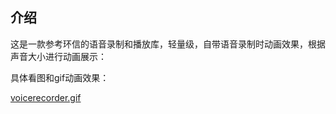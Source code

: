 
## 介绍

这是一款参考环信的语音录制和播放库，轻量级，自带语音录制时动画效果，根据声音大小进行动画展示：
 
具体看图和gif动画效果：

[voicerecorder.gif](https://github.com/Bigkoo/Android-PickerView/blob/master/preview/timepicker.gif)